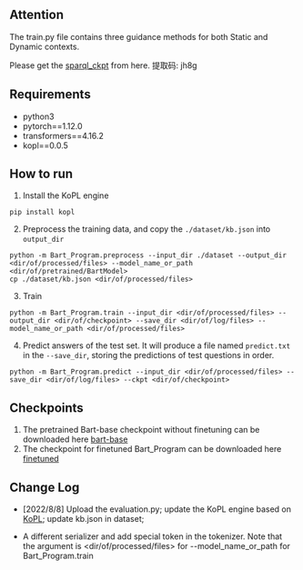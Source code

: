 ## Attention
The train.py file contains three guidance methods for both Static and Dynamic contexts.

Please get the [sparql_ckpt](https://pan.baidu.com/s/1aoxuB0u8lBt_SThfV6J6cw) from here.
提取码: jh8g

## Requirements
- python3
- pytorch==1.12.0
- transformers==4.16.2
- kopl==0.0.5

## How to run
1. Install the KoPL engine
```
pip install kopl
```
2. Preprocess the training data, and copy the `./dataset/kb.json` into `output_dir`
```
python -m Bart_Program.preprocess --input_dir ./dataset --output_dir <dir/of/processed/files> --model_name_or_path <dir/of/pretrained/BartModel>
cp ./dataset/kb.json <dir/of/processed/files>
```
3. Train
```
python -m Bart_Program.train --input_dir <dir/of/processed/files> --output_dir <dir/of/checkpoint> --save_dir <dir/of/log/files> --model_name_or_path <dir/of/processed/files>
```
4. Predict answers of the test set. It will produce a file named `predict.txt` in the `--save_dir`, storing the predictions of test questions in order.
```
python -m Bart_Program.predict --input_dir <dir/of/processed/files> --save_dir <dir/of/log/files> --ckpt <dir/of/checkpoint>
```

## Checkpoints
1. The pretrained Bart-base checkpoint without finetuning can be downloaded here [bart-base](https://cloud.tsinghua.edu.cn/f/3b59ec6c43034cfc8841/?dl=1)
2. The checkpoint for finetuned Bart_Program can be downloaded here [finetuned](https://cloud.tsinghua.edu.cn/f/5b82ae04f9f64d1c8d1d/?dl=1)

## Change Log

- [2022/8/8] Upload the evaluation.py; update the KoPL engine based on [KoPL](https://github.com/THU-KEG/KoPL); update kb.json in dataset; 

- A different serializer and add special token in the tokenizer. Note that the argument is <dir/of/processed/files> for --model_name_or_path for Bart_Program.train
